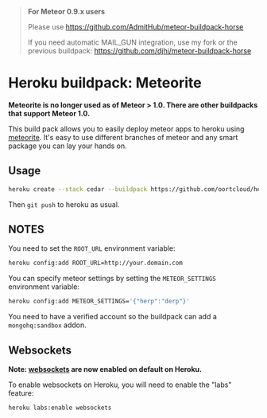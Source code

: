 > **For Meteor 0.9.x users**
>
> Please use https://github.com/AdmitHub/meteor-buildpack-horse
> 
> If you need automatic MAIL_GUN integration, use my fork or the previous buildpack:
> https://github.com/djhi/meteor-buildpack-horse

# Heroku buildpack: Meteorite

**Meteorite is no longer used as of Meteor > 1.0. There are other buildpacks that support Meteor 1.0.**

This build pack allows you to easily deploy meteor apps to heroku using [meteorite](http://github.com/oortcloud/meteorite). It's easy to use different branches of meteor and any smart package you can lay your hands on.

## Usage

```bash
heroku create --stack cedar --buildpack https://github.com/oortcloud/heroku-buildpack-meteorite.git
```

Then `git push` to heroku as usual.

## NOTES

You need to set the `ROOT_URL` environment variable:

```bash
heroku config:add ROOT_URL=http://your.domain.com
```

You can specify meteor settings by setting the `METEOR_SETTINGS` environment variable:

```bash
heroku config:add METEOR_SETTINGS='{"herp":"derp"}'
```


You need to have a verified account so the buildpack can add a `mongohq:sandbox` addon.

## Websockets

**Note: [websockets](https://devcenter.heroku.com/articles/websockets) are now enabled on default on Heroku.**

To enable websockets on Heroku, you will need to enable the "labs" feature:

```heroku labs:enable websockets```
